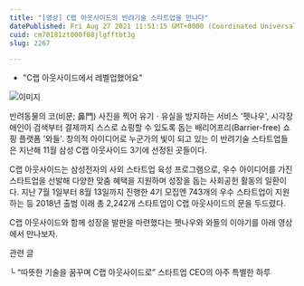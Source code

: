 ```yaml
---
title: "[영상] C랩 아웃사이드의 반려기술 스타트업을 만나다"
datePublished: Fri Aug 27 2021 11:51:15 GMT+0000 (Coordinated Universal Time)
cuid: cm70181zt000f08jlgfftbt3g
slug: 2267

---
```



- "C랩 아웃사이드에서 레벨업했어요"

![이미지](https://cdn.hashnode.com/res/hashnode/image/upload/v1739251139846/f1187177-4653-46ec-b1b5-b2afcbe2e5c1.png)

반려동물의 코(비문; 鼻門) 사진을 찍어 유기ㆍ유실을 방지하는 서비스 '펫나우', 시각장애인이 검색부터 결제까지 스스로 쇼핑할 수 있도록 돕는 배리어프리(Barrier-free) 쇼핑 플랫폼 '와들'. 창의적 아이디어로 누군가의 빛이 되고 있는 이 반려기술 스타트업들은 지난해 11월 삼성 C랩 아웃사이드 3기에 선정된 곳들이다.

C랩 아웃사이드는 삼성전자의 사외 스타트업 육성 프로그램으로, 우수 아이디어를 가진 스타트업을 선발해 다양한 맞춤 혜택을 지원하며 성장을 돕는 사회공헌 활동의 일환이다. 지난 7월 1일부터 8월 13일까지 진행한 4기 모집엔 743개의 우수 스타트업이 지원하는 등 2018년 출범 이래 총 2,242개 스타트업이 C랩 아웃사이드의 문을 두드렸다.

C랩 아웃사이드와 함께 성장을 발판을 마련했다는 펫나우와 와들의 이야기를 아래 영상에서 만나보자.

관련 글

└ “따뜻한 기술을 꿈꾸며 C랩 아웃사이드로” 스타트업 CEO의 아주 특별한 하루